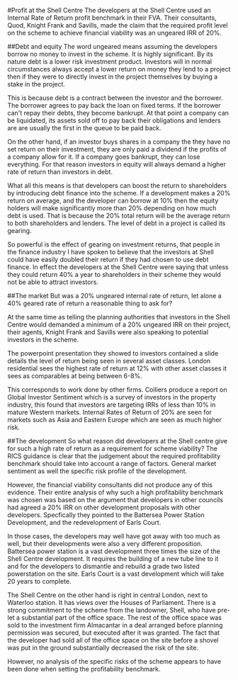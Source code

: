 #Profit at the Shell Centre
The developers at the Shell Centre used an Internal Rate of Return profit benchmark in their FVA. Their consultants, Quod, Knight Frank and Savills, made the claim that the required profit level on the scheme to achieve financial viability was an ungeared IRR of 20%. 

##Debt and equity
The word ungeared means assuming the developers borrow no money to invest in the scheme. It is highly significant. By its nature debt is a lower risk investment product. Investors will in normal circumstances always accept a lower return on money they lend to a project then if they were to directly invest in the project themselves by buying a stake in the project. 

This is because debt is a contract between the investor and the borrower. The borrower agrees to pay back the loan on fixed terms. If the borrower can't repay their debts, they become bankrupt. At that point a company can be liquidated, its assets sold off to pay back their obligations and lenders are are usually the first in the queue to be paid back. 

On the other hand, if an investor buys shares in a company the they have no set return on their investment, they are only paid a dividend if the profits of a company allow for it. If a company goes bankrupt, they can lose everything. For that reason investors in equity will always demand a higher rate of return than investors in debt. 

What all this means is that developers can boost the return to shareholders by introducing debt finance into the scheme. If a development makes a 20% return on average, and the developer can borrow at 10% then the equity holders will make significantly more than 20% depending on how much debt is used. That is because the 20% total return will be the average return to both shareholders and lenders. The level of debt in a project is called its gearing.  

So powerful is the effect of gearing on investment returns, that people in the finance industry I have spoken to believe that the investors at Shell could have easily doubled their return if they had chosen to use debt finance. In effect the developers at the Shell Centre were saying that unless they could return 40% a year to shareholders in their scheme they would not be able to attract investors. 

##The market
But was a 20% ungeared internal rate of return, let alone a 40% geared rate of return a reasonable thing to ask for? 

At the same time as telling the planning authorities that investors in the Shell Centre would demanded a minimum of a 20% ungeared IRR on their project, their agents, Knight Frank and Savills were also speaking to potential investors in the scheme. 

The powerpoint presentation they showed to investors contained a slide details the level of return being seen in several asset classes. London residential sees the highest rate of return at 12% with other asset classes it sees as comparables at being between 6-8%.

This corresponds to work done by other firms. Colliers produce a report on Global Investor Sentiment which is a survey of investors in the property industry, this found that investors are targeting IRRs of less than 10% in mature Western markets. Internal Rates of Return of 20% are seen for markets such as Asia and Eastern Europe which are seen as much higher risk.

##The development
So what reason did developers at the Shell centre give for such a high rate of return as a requirement for scheme viability?  The RICS guidance is clear that the judgement about the required profitability benchmark should take into account a range of factors. General market sentiment as well the specific risk profile of the development. 

However, the financial viability consultants did not produce any of this evidence. Their entire analysis of why such a high profitability benchmark was chosen was based on the argument that developers in other councils had agreed a 20% IRR on other development proposals with other developers. Specfically they pointed to the Battersea Power Station Development, and the redevelopment of Earls Court. 

In those cases, the developers may well have got away with too much as well, but their developments were also a very different proposition. Battersea power station is a vast development three times the size of the Shell Centre development. It requires the building of a new tube line to it and for the developers to dismantle and rebuild a grade two listed powerstation on the site. Earls Court is a vast development which will take 20 years to complete. 

The Shell Centre on the other hand is right in central London, next to Waterloo station. It has views over the Houses of Parliament. There is a strong commitment to the scheme from the landowner, Shell, who have pre-let a substantial part of the office space. The rest of the office space was sold to the investment firm Almacantar in a deal arranged before planning permission was secured, but executed after it was granted. The fact that the developer had sold all of the office space on the site before a shovel was put in the ground substantially decreased the risk of the site.

However, no analysis of the specific risks of the scheme appears to have been done when setting the profitability benchmark. 